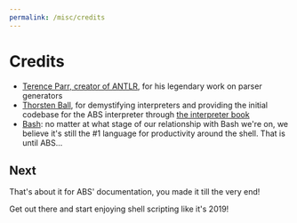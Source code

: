 ```yaml
---
permalink: /misc/credits
---
```


# Credits

- [Terence Parr, creator of ANTLR](https://www.antlr.org/), for his legendary work on parser generators
- [Thorsten Ball](https://interpreterbook.com/), for demystifying interpreters and providing the initial codebase for the ABS interpreter through [the interpreter book](https://interpreterbook.com/)
- [Bash](<https://en.wikipedia.org/wiki/Bash_(Unix_shell)>): no matter at what stage of our relationship with Bash we're on, we believe it's still the #1 language for productivity around the shell. That is until ABS...

## Next

That's about it for ABS' documentation, you made it till the very end!

Get out there and start enjoying shell scripting like it's 2019!
